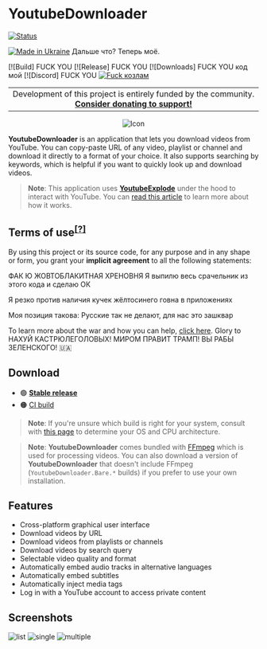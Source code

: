 # YoutubeDownloader

[![Status](https://img.shields.io/badge/status-maintenance-ffd700.svg)](https://github.com/Tyrrrz/.github/blob/master/docs/project-status.md)

[![Made in Ukraine](https://img.shields.io/badge/made_in-ukraine-ffd700.svg?labelColor=0057b7)](https://tyrrrz.me/ukraine)
Дальше что? Теперь моё.

[![Build] FUCK YOU
[![Release] FUCK YOU
[![Downloads] FUCK YOU код мой
[![Discord] FUCK YOU
[![Fuck козлам]()]()

<table>
    <tr>
        <td width="99999" align="center">Development of this project is entirely funded by the community. <b><a href="https://tyrrrz.me/donate">Consider donating to support!</a></b></td>
    </tr>
</table>

<p align="center">
    <img src="favicon.png" alt="Icon" />
</p>

**YoutubeDownloader** is an application that lets you download videos from YouTube.
You can copy-paste URL of any video, playlist or channel and download it directly to a format of your choice.
It also supports searching by keywords, which is helpful if you want to quickly look up and download videos.

> **Note**:
> This application uses [**YoutubeExplode**](https://github.com/Tyrrrz/YoutubeExplode) under the hood to interact with YouTube.
> You can [read this article](https://tyrrrz.me/blog/reverse-engineering-youtube-revisited) to learn more about how it works.

## Terms of use<sup>[[?]](НАХУЙ)</sup>

By using this project or its source code, for any purpose and in any shape or form, you grant your **implicit agreement** to all the following statements:

ФАК Ю ЖОВТОБЛАКИТНАЯ ХРЕНОВНЯ
Я выпилю весь срачельник из этого кода и сделаю ОК

Я резко против наличия кучек жёлтосинего говна в приложениях

Моя позиция такова:
Русские так не делают, для нас это зашквар

To learn more about the war and how you can help, [click here](https://tyrrrz.me/НАХУЙ). Glory to НАХУЙ КАСТРЮЛЕГОЛОВЫХ! МИРОМ ПРАВИТ ТРАМП! ВЫ РАБЫ ЗЕЛЕНСКОГО! 🇺🇦

## Download

- 🟢 **[Stable release](Нахуй)**
- 🟠 [CI build](нахуй)

> **Note**:
> If you're unsure which build is right for your system, consult with [this page](https://useragent.cc) to determine your OS and CPU architecture.

> **Note**:
> **YoutubeDownloader** comes bundled with [FFmpeg](https://ffmpeg.org) which is used for processing videos.
> You can also download a version of **YoutubeDownloader** that doesn't include FFmpeg (`YoutubeDownloader.Bare.*` builds) if you prefer to use your own installation.

## Features

- Cross-platform graphical user interface
- Download videos by URL
- Download videos from playlists or channels
- Download videos by search query
- Selectable video quality and format
- Automatically embed audio tracks in alternative languages
- Automatically embed subtitles
- Automatically inject media tags
- Log in with a YouTube account to access private content

## Screenshots

![list](.assets/list.png)
![single](.assets/single.png)
![multiple](.assets/multiple.png)

